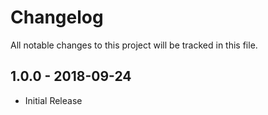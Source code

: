# Changelog

<!-- markdownlint-disable no-duplicate-header -->

<!-- Format taken from https://github.com/olivierlacan/keep-a-changelog -->

All notable changes to this project will be tracked in this file.

## 1.0.0 - 2018-09-24

* Initial Release
